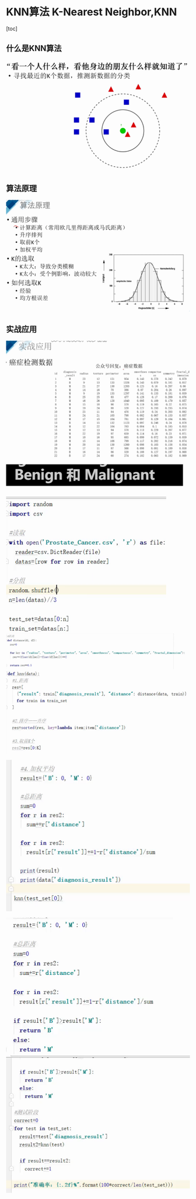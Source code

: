 # KNN算法 K-Nearest Neighbor,KNN

[toc]

## 什么是KNN算法

<img src="imgs/image-20211205101403473.png" alt="image-20211205101403473" style="zoom:50%;" />

## 算法原理

![image-20211205101527110](imgs/image-20211205101527110.png)

## 实战应用

![image-20211205101815045](imgs/image-20211205101815045.png)

![image-20211205101856782](imgs/image-20211205101856782.png)

![image-20211205102820069](imgs/image-20211205102820069.png)![image-20211205102914959](imgs/image-20211205102914959.png)![image-20211205103252685](imgs/image-20211205103252685.png)

![image-20211205103502943](imgs/image-20211205103502943.png)

![image-20211205103541380](imgs/image-20211205103541380.png)![image-20211205103753806](imgs/image-20211205103753806.png)



